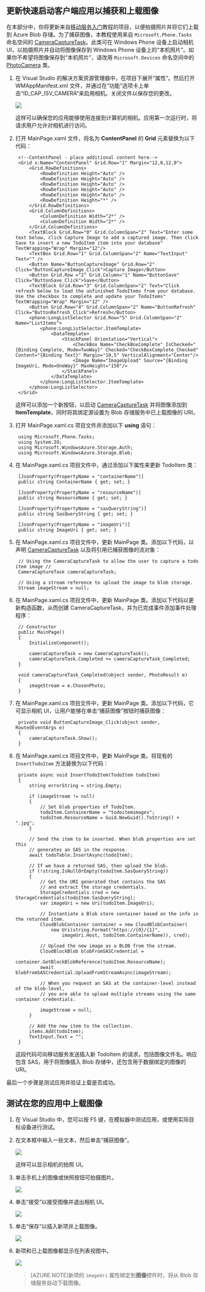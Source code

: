 
## <a name="add-select-images"></a>更新快速启动客户端应用以捕获和上载图像

在本部分中，你将更新来自[移动服务入门]教程的项目，以便拍摄照片并将它们上载到 Azure Blob 存储。为了捕获图像，本教程使用来自 `Microsoft.Phone.Tasks` 命名空间的 [CameraCaptureTask]。此类可在 Windows Phone 设备上启动相机 UI，以拍摄照片并自动将图像保存到 Windows Phone 设备上的“本机照片”。如果你不希望将图像保存到“本机照片”，请改用 `Microsoft.Devices` 命名空间中的 [PhotoCamera] 类。

1. 在 Visual Studio 的解决方案资源管理器中，在项目下展开“属性”。然后打开 WMAppManifest.xml 文件，并通过在“功能”选项卡上单击“ID\_CAP\_ISV\_CAMERA”来启用相机。关闭文件以保存您的更改。

   	![](./media/mobile-services-windows-phone-upload-to-blob-storage/mobile-upload-blob-app-WMAppmanifest-wp8.png)

   	这样可以确保您的应用能够使用连接到计算机的相机。应用第一次运行时，将请求用户允许对相机进行访问。

2. 打开 MainPage.xaml 文件，将名为 **ContentPanel** 的 **Grid** 元素替换为以下代码：

        <!--ContentPanel - place additional content here-->
        <Grid x:Name="ContentPanel" Grid.Row="1" Margin="12,0,12,0">
            <Grid.RowDefinitions>
                <RowDefinition Height="Auto" />
                <RowDefinition Height="Auto" />
                <RowDefinition Height="Auto" />
                <RowDefinition Height="Auto" />
                <RowDefinition Height="Auto" />
                <RowDefinition Height="*" />
            </Grid.RowDefinitions>
            <Grid.ColumnDefinitions>
                <ColumnDefinition Width="2*" />
                <ColumnDefinition Width="2*" />
            </Grid.ColumnDefinitions>
            <TextBlock Grid.Row="0" Grid.ColumnSpan="2" Text="Enter some text below, click Capture Image to add a captured image. Then click Save to insert a new TodoItem item into your database" TextWrapping="Wrap" Margin="12"/>
            <TextBox Grid.Row="1" Grid.ColumnSpan="2" Name="TextInput" Text="" />
            <Button Name="ButtonCaptureImage" Grid.Row="2" Click="ButtonCaptureImage_Click">Capture Image</Button>
            <Button Grid.Row ="2" Grid.Column="1" Name="ButtonSave" Click="ButtonSave_Click">Save</Button>
            <TextBlock Grid.Row="3" Grid.ColumnSpan="2" Text="Click refresh below to load the unfinished TodoItems from your database. Use the checkbox to complete and update your TodoItems" TextWrapping="Wrap" Margin="12" />
            <Button Grid.Row="4" Grid.ColumnSpan="2" Name="ButtonRefresh" Click="ButtonRefresh_Click">Refresh</Button>
            <phone:LongListSelector Grid.Row="5" Grid.ColumnSpan="2" Name="ListItems">
                <phone:LongListSelector.ItemTemplate>
                    <DataTemplate>
                        <StackPanel Orientation="Vertical">
                            <CheckBox Name="CheckBoxComplete" IsChecked="{Binding Complete, Mode=TwoWay}" Checked="CheckBoxComplete_Checked" Content="{Binding Text}" Margin="10,5" VerticalAlignment="Center"/>
                            <Image Name="ImageUpload" Source="{Binding ImageUri, Mode=OneWay}" MaxHeight="150"/>
                        </StackPanel>
                    </DataTemplate>
                </phone:LongListSelector.ItemTemplate>
            </phone:LongListSelector>
        </Grid>


   	这样可以添加一个新按钮，以启动 [CameraCaptureTask] 并将图像添加到 **ItemTemplate**，同时将其绑定源设置为 Blob 存储服务中已上载图像的 URI。

3. 打开 MainPage.xaml.cs 项目文件并添加以下 **using** 语句：
	
		using Microsoft.Phone.Tasks;
		using System.IO;
		using Microsoft.WindowsAzure.Storage.Auth;
		using Microsoft.WindowsAzure.Storage.Blob;
    
4. 在 MainPage.xaml.cs 项目文件中，通过添加以下属性来更新 TodoItem 类：

        [JsonProperty(PropertyName = "containerName")]
        public string ContainerName { get; set; }
		
        [JsonProperty(PropertyName = "resourceName")]
        public string ResourceName { get; set; }
		
        [JsonProperty(PropertyName = "sasQueryString")]
        public string SasQueryString { get; set; }
		
        [JsonProperty(PropertyName = "imageUri")]
        public string ImageUri { get; set; } 

5. 在 MainPage.xaml.cs 项目文件中，更新 MainPage 类。添加以下代码，以声明 [CameraCaptureTask] 以及将引用已捕获图像的流对象：

        // Using the CameraCaptureTask to allow the user to capture a todo item image //
        CameraCaptureTask cameraCaptureTask;
		
        // Using a stream reference to upload the image to blob storage.
        Stream imageStream = null;

6. 在 MainPage.xaml.cs 项目文件中，更新 MainPage 类。添加以下代码以更新构造函数，从而创建 CameraCaptureTask，并为已完成事件添加事件处理程序：

        // Constructor
        public MainPage()
        {
            InitializeComponent();
			
            cameraCaptureTask = new CameraCaptureTask();
            cameraCaptureTask.Completed += cameraCaptureTask_Completed;
        }
		
        void cameraCaptureTask_Completed(object sender, PhotoResult e)
        {
            imageStream = e.ChosenPhoto;
        }

7. 在 MainPage.xaml.cs 项目文件中，更新 MainPage 类。添加以下代码，它可显示相机 UI，让用户能够在单击“捕获图像”按钮时捕获图像：

        private void ButtonCaptureImage_Click(object sender, RoutedEventArgs e)
        {
            cameraCaptureTask.Show();
        }


8. 在 MainPage.xaml.cs 项目文件中，更新 MainPage 类。将现有的  `InsertTodoItem` 方法替换为以下代码：
 
        private async void InsertTodoItem(TodoItem todoItem)
        {
            string errorString = string.Empty;            
			
            if (imageStream != null)
            {
                // Set blob properties of TodoItem.
                todoItem.ContainerName = "todoitemimages";
                todoItem.ResourceName = Guid.NewGuid().ToString() + ".jpg";
            }                       
			
            // Send the item to be inserted. When blob properties are set this
            // generates an SAS in the response.
            await todoTable.InsertAsync(todoItem);  
			
            // If we have a returned SAS, then upload the blob.
            if (!string.IsNullOrEmpty(todoItem.SasQueryString))
            {
                // Get the URI generated that contains the SAS 
                // and extract the storage credentials.
                StorageCredentials cred = new StorageCredentials(todoItem.SasQueryString);
                var imageUri = new Uri(todoItem.ImageUri);
				
                // Instantiate a Blob store container based on the info in the returned item.
                CloudBlobContainer container = new CloudBlobContainer(
                    new Uri(string.Format("https://{0}/{1}",
                        imageUri.Host, todoItem.ContainerName)), cred);                
				
                // Upload the new image as a BLOB from the stream.
                CloudBlockBlob blobFromSASCredential =
                    container.GetBlockBlobReference(todoItem.ResourceName);
                await blobFromSASCredential.UploadFromStreamAsync(imageStream);
				
				// When you request an SAS at the container-level instead of the blob-level,
				// you are able to upload multiple streams using the same container credentials.

                imageStream = null;
            }              
			
            // Add the new item to the collection.
            items.Add(todoItem);
            TextInput.Text = "";
        }


	这段代码可向移动服务发送插入新 TodoItem 的请求，包括图像文件名。响应包含 SAS，用于将图像插入 Blob 存储中，还包含用于数据绑定的图像的 URI。

最后一个步骤是测试应用并验证上载是否成功。
		
## <a name="test"></a>测试在您的应用中上载图像

1. 在 Visual Studio 中，您可以按 F5 键，在模拟器中测试应用，或使用实际目标设备进行测试。

2. 在文本框中输入一些文本，然后单击“捕获图像”。

   	![](./media/mobile-services-windows-phone-upload-to-blob-storage/mobile-upload-blob-app-view-wp8.png)

  	这样可以显示相机的拍照 UI。 

3. 单击手机上的图像或快照按钮可拍摄图片。
  
   	![](./media/mobile-services-windows-phone-upload-to-blob-storage/mobile-upload-blob-app-view-camera-wp8.png)

4. 单击“接受”以接受图像并退出相机 UI。

    ![](./media/mobile-services-windows-phone-upload-to-blob-storage/mobile-upload-blob-app-view-camera-accept-wp8.png)

5. 单击“保存”以插入新项并上载图像。

	![](./media/mobile-services-windows-phone-upload-to-blob-storage/mobile-upload-blob-app-view-save-wp8.png)

6. 新项和已上载图像都显示在列表视图中。

	![](./media/mobile-services-windows-phone-upload-to-blob-storage/mobile-upload-blob-app-view-final-wp8.png)

   >[AZURE.NOTE]新项的 <code>imageUri</code> 属性绑定到<strong>图像</strong>控件时，将从 Blob 存储服务自动下载图像。


[移动服务入门]: /zh-cn/documentation/articles/mobile-services-windows-phone-get-started
[CameraCaptureTask]: http://msdn.microsoft.com/zh-cn/library/windowsphone/develop/microsoft.phone.tasks.cameracapturetask(v=vs.105).aspx
[PhotoCamera]: http://msdn.microsoft.com/zh-cn/library/windowsphone/develop/microsoft.devices.photocamera(v=vs.105).aspx

<!---HONumber=71-->